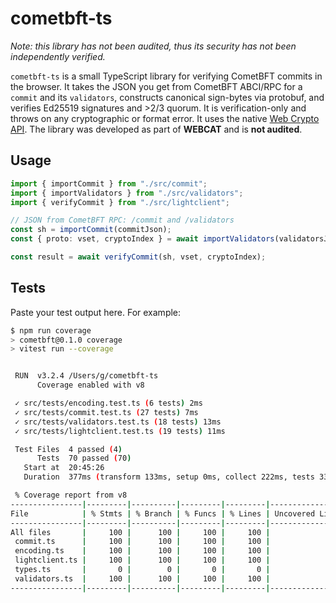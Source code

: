 # cometbft-ts

*Note: this library has not been audited, thus its security has not been independently verified.*

`cometbft-ts` is a small TypeScript library for verifying CometBFT commits in the browser. It takes the JSON you get from CometBFT ABCI/RPC for a `commit` and its `validators`, constructs canonical sign-bytes via protobuf, and verifies Ed25519 signatures and >2/3 quorum. It is verification-only and throws on any cryptographic or format error. It uses the native [Web Crypto API](https://developer.mozilla.org/en-US/docs/Web/API/Web_Crypto_API). The library was developed as part of **WEBCAT** and is **not audited**.

## Usage

```ts
import { importCommit } from "./src/commit";
import { importValidators } from "./src/validators";
import { verifyCommit } from "./src/lightclient";

// JSON from CometBFT RPC: /commit and /validators
const sh = importCommit(commitJson);
const { proto: vset, cryptoIndex } = await importValidators(validatorsJson);

const result = await verifyCommit(sh, vset, cryptoIndex);
```

## Tests

Paste your test output here. For example:

```bash
$ npm run coverage
> cometbft@0.1.0 coverage
> vitest run --coverage


 RUN  v3.2.4 /Users/g/cometbft-ts
      Coverage enabled with v8

 ✓ src/tests/encoding.test.ts (6 tests) 2ms
 ✓ src/tests/commit.test.ts (27 tests) 7ms
 ✓ src/tests/validators.test.ts (18 tests) 13ms
 ✓ src/tests/lightclient.test.ts (19 tests) 11ms

 Test Files  4 passed (4)
      Tests  70 passed (70)
   Start at  20:45:26
   Duration  377ms (transform 133ms, setup 0ms, collect 222ms, tests 33ms, environment 0ms, prepare 241ms)

 % Coverage report from v8
----------------|---------|----------|---------|---------|-------------------
File            | % Stmts | % Branch | % Funcs | % Lines | Uncovered Line #s 
----------------|---------|----------|---------|---------|-------------------
All files       |     100 |      100 |     100 |     100 |                   
 commit.ts      |     100 |      100 |     100 |     100 |                   
 encoding.ts    |     100 |      100 |     100 |     100 |                   
 lightclient.ts |     100 |      100 |     100 |     100 |                   
 types.ts       |       0 |        0 |       0 |       0 |                   
 validators.ts  |     100 |      100 |     100 |     100 |                   
----------------|---------|----------|---------|---------|-------------------
```
